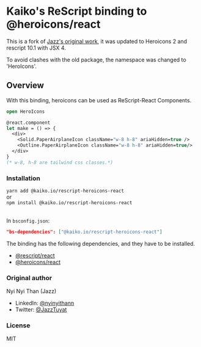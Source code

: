 # Kaiko's ReScript binding to @heroicons/react

This is a fork of [Jazz's original work](#original-author), it was updated to
Heroicons 2 and rescript 10.1 with JSX 4.

To avoid clashes with the old package, the namespace was changed to
'HeroIcons'.


## Overview

With this binding, heroicons can be used as ReScript-React Components.

```OCaml
open HeroIcons

@react.component
let make = () => {
  <div>
    <Solid.PaperAirplaneIcon className="w-8 h-8" ariaHidden=true />
    <Outline.PaperAirplaneIcon className="w-8 h-8" ariaHidden=true/>
  </div>
}
(* w-8, h-8 are tailwind css classes.*)
```

### Installation

`yarn add @kaiko.io/rescript-heroicons-react` <br> or <br> `npm install @kaiko.io/rescript-heroicons-react` <br> <br>


In `bsconfig.json`:

```json 
"bs-dependencies": ["@kaiko.io/rescript-heroicons-react"]
```

The binding has the following dependencies, and they have to be installed.

- [@rescript/react](https://www.npmjs.com/package/@rescript/react)
- [@heroicons/react](https://www.npmjs.com/package/@heroicons/react)


### Original author


Nyi Nyi Than (Jazz)
- LinkedIn: [@nyinyithann](https://www.linkedin.com/in/nyinyithan/)
- Twitter: [@JazzTuyat](https://twitter.com/JazzTuyat)

### License

MIT
